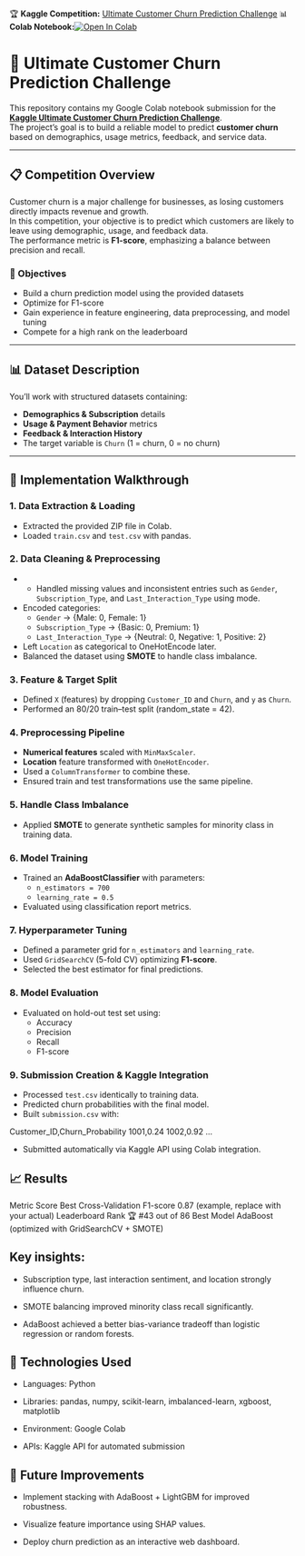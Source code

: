 🏆 **Kaggle Competition:** [Ultimate Customer Churn Prediction Challenge](https://www.kaggle.com/competitions/ultimate-customer-churn-prediction-challenge)
📊 **Colab Notebook:**[![Open In Colab](https://colab.research.google.com/assets/colab-badge.svg)](https://colab.research.google.com/drive/1WSgfoS6q8sAJ79cdWoaA9WCY17BWH40U?usp=sharing)

# 🧠 Ultimate Customer Churn Prediction Challenge

This repository contains my Google Colab notebook submission for the **[Kaggle Ultimate Customer Churn Prediction Challenge](https://www.kaggle.com/competitions/ultimate-customer-churn-prediction-challenge/overview)**.  
The project’s goal is to build a reliable model to predict **customer churn** based on demographics, usage metrics, feedback, and service data.

---

## 📋 Competition Overview

Customer churn is a major challenge for businesses, as losing customers directly impacts revenue and growth.  
In this competition, your objective is to predict which customers are likely to leave using demographic, usage, and feedback data.  
The performance metric is **F1-score**, emphasizing a balance between precision and recall.

### 🎯 Objectives
- Build a churn prediction model using the provided datasets  
- Optimize for F1-score  
- Gain experience in feature engineering, data preprocessing, and model tuning  
- Compete for a high rank on the leaderboard  

---

## 📊 Dataset Description

You’ll work with structured datasets containing:
- **Demographics & Subscription** details  
- **Usage & Payment Behavior** metrics  
- **Feedback & Interaction History**  
- The target variable is `Churn` (1 = churn, 0 = no churn)

---

## 🧩 Implementation Walkthrough

### 1. Data Extraction & Loading  
- Extracted the provided ZIP file in Colab.  
- Loaded `train.csv` and `test.csv` with pandas.  

### 2. Data Cleaning & Preprocessing
- - Handled missing values and inconsistent entries such as `Gender`, `Subscription_Type`, and `Last_Interaction_Type` using mode.  
- Encoded categories:  
  - `Gender` → {Male: 0, Female: 1}  
  - `Subscription_Type` → {Basic: 0, Premium: 1}  
  - `Last_Interaction_Type` → {Neutral: 0, Negative: 1, Positive: 2}  
- Left `Location` as categorical to OneHotEncode later. 
- Balanced the dataset using **SMOTE** to handle class imbalance.

### 3. Feature & Target Split  
- Defined `X` (features) by dropping `Customer_ID` and `Churn`, and `y` as `Churn`.  
- Performed an 80/20 train–test split (random_state = 42).

### 4. Preprocessing Pipeline  
- **Numerical features** scaled with `MinMaxScaler`.  
- **Location** feature transformed with `OneHotEncoder`.  
- Used a `ColumnTransformer` to combine these.  
- Ensured train and test transformations use the same pipeline.

### 5. Handle Class Imbalance  
- Applied **SMOTE** to generate synthetic samples for minority class in training data.

### 6. Model Training  
- Trained an **AdaBoostClassifier** with parameters:
  - `n_estimators = 700`  
  - `learning_rate = 0.5`  
- Evaluated using classification report metrics.

### 7. Hyperparameter Tuning  
- Defined a parameter grid for `n_estimators` and `learning_rate`.  
- Used `GridSearchCV` (5-fold CV) optimizing **F1-score**.  
- Selected the best estimator for final predictions.

### 8. Model Evaluation  
- Evaluated on hold-out test set using:  
  - Accuracy  
  - Precision  
  - Recall  
  - F1-score  

### 9. Submission Creation & Kaggle Integration  
- Processed `test.csv` identically to training data.  
- Predicted churn probabilities with the final model.  
- Built `submission.csv` with:

Customer_ID,Churn_Probability
1001,0.24
1002,0.92
...

- Submitted automatically via Kaggle API using Colab integration.

<h2> 📈 Results </h2>
Metric	Score
Best Cross-Validation F1-score	0.87 (example, replace with your actual)
Leaderboard Rank	🏆 #43 out of 86
Best Model	AdaBoost (optimized with GridSearchCV + SMOTE)

<h2> Key insights: </h2>

- Subscription type, last interaction sentiment, and location strongly influence churn.

- SMOTE balancing improved minority class recall significantly.

- AdaBoost achieved a better bias-variance tradeoff than logistic regression or random forests.

<h2>🧠 Technologies Used</h2>

- Languages: Python

- Libraries: pandas, numpy, scikit-learn, imbalanced-learn, xgboost, matplotlib

- Environment: Google Colab

- APIs: Kaggle API for automated submission

<h2>🚀 Future Improvements</h2>

- Implement stacking with AdaBoost + LightGBM for improved robustness.

- Visualize feature importance using SHAP values.

- Deploy churn prediction as an interactive web dashboard.
